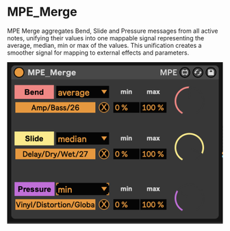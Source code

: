 # MPE_Merge
 MPE Merge aggregates Bend, Slide and Pressure messages from all active notes, unifying their values into one mappable signal representing the average, median, min or max of the values. This unification creates a smoother signal for mapping to external effects and parameters.

![MPE_Merge](MPE_Merge.png)
